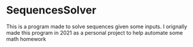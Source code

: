 # SequencesSolver

This is a program made to solve sequences given some inputs. I orignally made this program in 2021 as a personal project to help automate some math homework
